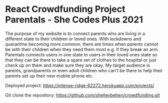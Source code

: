# React Crowdfunding Project Parentals - She Codes Plus 2021

The purpose of my website is to connect parents who are living in a different state to their children or loved ones.  With lockdowns and quarantine becoming more common, there are times when parents cannot be with their children when they need them most e.g. if they break an arm.  Parentals connects users in one state to users in their loved ones state so that they can be there to take a spare set of clothes to the hospital or just check up on them and make sure they are okay.
My target audience is parents, grandparents or even adult children who can’t be there to help their parents set up their new mobile phone etc.


Deployed project: https://intense-ridge-62272.herokuapp.com/projects/

Git clone the repository: https://github.com/shelleybehen/crowdfunding.git



